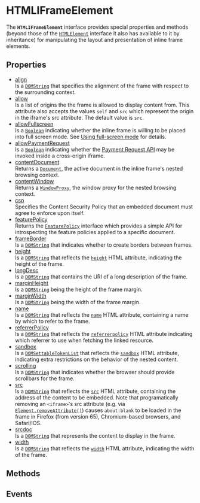 # HTMLIFrameElement

<div class='overview'>The <strong><code>HTMLIFrameElement</code></strong> interface provides special properties and methods (beyond those of the <a href="/en-US/docs/Web/API/HTMLElement" title="The HTMLElement interface represents any HTML element. Some elements directly implement this interface, while others implement it via an interface that inherits it."><code>HTMLElement</code></a> interface it also has available to it by inheritance) for manipulating the layout and presentation of inline frame elements.</div>

## Properties

<ul class="items properties">
  <li>
    <a href="">align</a>
    <div>Is a <a href="/en-US/docs/Web/API/DOMString" title="DOMString is a UTF-16 String. As JavaScript already uses such strings, DOMString is mapped directly to a String."><code>DOMString</code></a> that specifies the alignment of the frame with respect to the surrounding context.</div>
  </li>
  <li>
    <a href="">allow</a>
    <div>Is a list of origins the the frame is allowed to display content from. This attribute also accepts the values <code>self</code> and&nbsp;<code>src</code> which represent&nbsp;the origin in the iframe's src attribute. The default value is <code>src</code>.</div>
  </li>
  <li>
    <a href="">allowFullscreen</a>
    <div>Is a <a href="/en-US/docs/Web/API/Boolean" title="REDIRECT Boolean [en-US]"><code>Boolean</code></a> indicating whether the inline frame is willing to be placed into full screen mode. See <a href="/en-US/docs/DOM/Using_full-screen_mode" title="https://developer.mozilla.org/en/DOM/Using_full-screen_mode">Using full-screen mode</a> for details.</div>
  </li>
  <li>
    <a href="">allowPaymentRequest</a>
    <div>Is a <a href="/en-US/docs/Web/API/Boolean" title="REDIRECT Boolean [en-US]"><code>Boolean</code></a> indicating whether the <a href="/en-US/docs/Web/API/Payment_Request_API">Payment Request API</a>&nbsp;may be invoked inside a cross-origin iframe.</div>
  </li>
  <li>
    <a href="">contentDocument</a>
    <div>Returns a <a href="/en-US/docs/Web/API/Document" title="The Document interface represents any web page loaded in the browser and serves as an entry point into the web page's content, which is the DOM tree."><code>Document</code></a>, the active document in the inline frame's nested browsing context.</div>
  </li>
  <li>
    <a href="">contentWindow</a>
    <div>Returns a <a class="new" href="/en-US/docs/Web/API/WindowProxy" rel="nofollow" title="The documentation about this has not yet been written; please consider contributing!"><code>WindowProxy</code></a>, the window proxy for the nested browsing context.</div>
  </li>
  <li>
    <a href="">csp</a>
    <div>Specifies the Content Security Policy that an embedded document must agree to enforce upon itself.</div>
  </li>
  <li>
    <a href="">featurePolicy</a>
    <div>Returns the <a href="/en-US/docs/Web/API/FeaturePolicy" title="The documentation about this has not yet been written; please consider contributing!"><code>FeaturePolicy</code></a> interface which provides a simple API for introspecting the feature policies applied to a specific document.</div>
  </li>
  <li>
    <a href="">frameBorder</a>
    <div>Is a <a href="/en-US/docs/Web/API/DOMString" title="DOMString is a UTF-16 String. As JavaScript already uses such strings, DOMString is mapped directly to a String."><code>DOMString</code></a> that indicates whether to create borders between frames.</div>
  </li>
  <li>
    <a href="">height</a>
    <div>Is a <a href="/en-US/docs/Web/API/DOMString" title="DOMString is a UTF-16 String. As JavaScript already uses such strings, DOMString is mapped directly to a String."><code>DOMString</code></a> that reflects the <code><a href="/en-US/docs/Web/HTML/Element/iframe#attr-height">height</a></code> HTML&nbsp;attribute, indicating the height of the frame.</div>
  </li>
  <li>
    <a href="">longDesc</a>
    <div>Is a <a href="/en-US/docs/Web/API/DOMString" title="DOMString is a UTF-16 String. As JavaScript already uses such strings, DOMString is mapped directly to a String."><code>DOMString</code></a> that contains the URI of a long description of the frame.</div>
  </li>
  <li>
    <a href="">marginHeight</a>
    <div>Is a <a href="/en-US/docs/Web/API/DOMString" title="DOMString is a UTF-16 String. As JavaScript already uses such strings, DOMString is mapped directly to a String."><code>DOMString</code></a> being the height of the frame margin.</div>
  </li>
  <li>
    <a href="">marginWidth</a>
    <div>Is a <a href="/en-US/docs/Web/API/DOMString" title="DOMString is a UTF-16 String. As JavaScript already uses such strings, DOMString is mapped directly to a String."><code>DOMString</code></a> being the width of the frame margin.</div>
  </li>
  <li>
    <a href="">name</a>
    <div>Is a <a href="/en-US/docs/Web/API/DOMString" title="DOMString is a UTF-16 String. As JavaScript already uses such strings, DOMString is mapped directly to a String."><code>DOMString</code></a> that reflects the <code><a href="/en-US/docs/Web/HTML/Element/iframe#attr-name">name</a></code> HTML&nbsp;attribute, containing a name by which to refer to the frame.</div>
  </li>
  <li>
    <a href="">referrerPolicy</a>
    <div>Is a <a href="/en-US/docs/Web/API/DOMString" title="DOMString is a UTF-16 String. As JavaScript already uses such strings, DOMString is mapped directly to a String."><code>DOMString</code></a> that reflects the <code><a href="/en-US/docs/Web/HTML/Element/iframe#attr-referrerpolicy">referrerpolicy</a></code> HTML attribute indicating which referrer to use when fetching the linked resource.</div>
  </li>
  <li>
    <a href="">sandbox</a>
    <div>Is a <a class="new" href="/en-US/docs/Web/API/DOMSettableTokenList" rel="nofollow" title="The documentation about this has not yet been written; please consider contributing!"><code>DOMSettableTokenList</code></a> that reflects the <code><a href="/en-US/docs/Web/HTML/Element/iframe#attr-sandbox">sandbox</a></code> HTML&nbsp;attribute, indicating extra restrictions on the behavior of the nested content.</div>
  </li>
  <li>
    <a href="">scrolling</a>
    <div>Is a <a href="/en-US/docs/Web/API/DOMString" title="DOMString is a UTF-16 String. As JavaScript already uses such strings, DOMString is mapped directly to a String."><code>DOMString</code></a> that indicates whether the browser should provide scrollbars for the frame.</div>
  </li>
  <li>
    <a href="">src</a>
    <div>Is a <a href="/en-US/docs/Web/API/DOMString" title="DOMString is a UTF-16 String. As JavaScript already uses such strings, DOMString is mapped directly to a String."><code>DOMString</code></a> that reflects the <code><a href="/en-US/docs/Web/HTML/Element/iframe#attr-src">src</a></code> HTML&nbsp;attribute, containing the address of the content to be embedded. Note that programatically removing an <code>&lt;iframe&gt;</code>'s src attribute (e.g. via <a href="/en-US/docs/Web/API/Element/removeAttribute" title="The Element method removeAttribute() removes the attribute with the specified name from the element."><code>Element.removeAttribute()</code></a>) causes <code>about:blank</code> to be loaded in the frame in Firefox (from version 65), Chromium-based browsers, and Safari/iOS.</div>
  </li>
  <li>
    <a href="">srcdoc</a>
    <div>Is a <a href="/en-US/docs/Web/API/DOMString" title="DOMString is a UTF-16 String. As JavaScript already uses such strings, DOMString is mapped directly to a String."><code>DOMString</code></a> that represents the content to display in the frame.</div>
  </li>
  <li>
    <a href="">width</a>
    <div>Is a <a href="/en-US/docs/Web/API/DOMString" title="DOMString is a UTF-16 String. As JavaScript already uses such strings, DOMString is mapped directly to a String."><code>DOMString</code></a> that reflects the <code><a href="/en-US/docs/Web/HTML/Element/iframe#attr-width">width</a></code>&nbsp;HTML&nbsp;attribute, indicating the width of the frame.</div>
  </li>
</ul>

## Methods

<ul class="items methods">

</ul>

## Events
